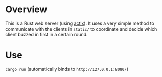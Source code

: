 # Overview

This is a Rust web server (using [actix](https://actix.rs)). It uses a very simple method to communicate with the clients in `static/` to coordinate and decide which client buzzed in first in a certain round.

# Use

`cargo run` (automatically binds to `http://127.0.0.1:8080/`)

